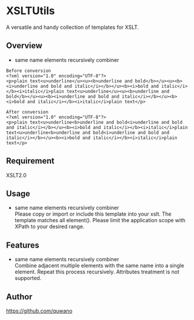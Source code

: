 # XSLTUtils
A versatile and handy collection of templates for XSLT.
## Overview
- same name elements recursively combiner
~~~
Before conversion
<?xml version="1.0" encoding="UTF-8"?>
<p>plain text<u>underline</u><u><b>underline and bold</b></u><u><b><i>underline and bold and italic</i></b></u><b><i>bold and italic</i></b><i>italic</i>plain text<u>underline</u><u><b>underline and bold</b></u><u><b><i>underline and bold and italic</i></b></u><b><i>bold and italic</i></b><i>italic</i>plain text</p>
~~~
~~~
After conversion
<?xml version="1.0" encoding="UTF-8"?>
<p>plain text<u>underline<b>underline and bold<i>underline and bold and italic</i></b></u><b><i>bold and italic</i></b><i>italic</i>plain text<u>underline<b>underline and bold<i>underline and bold and italic</i></b></u><b><i>bold and italic</i></b><i>italic</i>plain text</p>
~~~
## Requirement
XSLT2.0
## Usage
- same name elements recursively combiner  
Please copy or import or include this template into your xslt.
The template matches all element(). Please limit the application scope with XPath to your desired range.
## Features
- same name elements recursively combiner  
Combine adjacent multiple elements with the same name into a single element.
Repeat this process recursively.
Attributes treatment is not supported.
## Author
https://github.com/quwano
